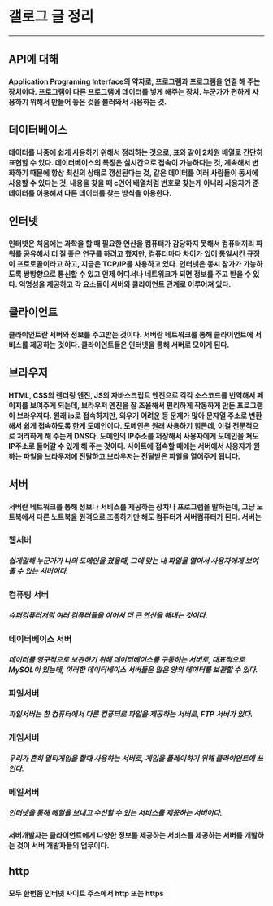 # 갤로그 글 정리

--------------
## API에 대해
   
#### Application Programing Interface의 약자로, 프로그램과 프로그램을 연결 해 주는 장치이다. 프로그램이 다른 프로그램에 데이터를 넣게 해주는 장치. 누군가가 편하게 사용하기 위해서 만들어 놓은 것을 불러와서 사용하는 것.
## 데이터베이스
#### 데이터를 나중에 쉽게 사용하기 위해서 정리하는 것으로, 표와 같이 2차원 배열로 간단히 표현할 수 있다. 데이터베이스의 특징은 실시간으로 접속이 가능하다는 것, 계속해서 변화하기 때문에 항상 최신의 상태로 갱신된다는 것, 같은 데이터를 여러 사람들이 동시에 사용할 수 있다는 것, 내용을 찾을 때 c언어 배열처럼 번호로 찾는게 아니라 사용자가 준 데이터를 이용해서 다른 데이터를 찾는 방식을 이용한다.
## 인터넷
#### 인터넷은 처음에는 과학을 할 때 필요한 연산을 컴퓨터가 감당하지 못해서 컴퓨터끼리 파워를 공유해서 더 질 좋은 연구를 하려고 했지만, 컴퓨터마다 차이가 있어 통일시킨 규정이 프로토콜이라고 하고, 지금은 TCP/IP를 사용하고 있다. 인터넷은 동시 참가가 가능하도록 쌍방향으로 통신할 수 있고 언제 어디서나 네트워크가 되면 정보를 주고 받을 수 있다. 익명성을 제공하고 각 요소들이 서버와 클라이언트 관계로 이루어져 있다.
## 클라이언트
#### 클라이언트란 서버와 정보를 주고받는 것이다. 서버란 네트워크를 통해 클라이언트에 서비스를 제공하는 것이다. 클라이언트들은 인터넷을 통해 서버로 모이게 된다.
## 브라우저
#### HTML, CSS의 렌더링 엔진, JS의 자바스크립트 엔진으로 각각 소스코드를 번역해서 페이지를 보여주게 되는데, 브라우저 엔진을 잘 조율해서 편리하게 작동하게 만든 프로그램이 브라우저다. 원래 ip로 접속하지만, 외우기 어려운 등 문제가 많아 문자열 주소로 변환해서 쉽게 접속하도록 한게 도메인이다. 도메인은 원래 사용하기 힘든데, 이걸 전문적으로 처리하게 해 주는게 DNS다. 도메인의 IP주소를 저장해서 사용자에게 도메인을 쳐도 IP주소로 들어갈 수 있게 해 주는 것이다. 사이트에 접속할 때에는 서버에서 사용자가 원하는 파일을 브라우저에 전달하고 브라우저는 전달받은 파일을 열어주게 됩니다.
## 서버
#### 서버란 네트워크를 통해 정보나 서비스를 제공하는 장치나 프로그램을 말하는데, 그냥 노트북에서 다른 노트북을 원격으로 조종하기만 해도 컴퓨터가 서버컴퓨터가 된다. 서버는 
### 웹서버
##### 쉽게말해 누군가가 나의 도메인을 쳤을때, 그에 맞는 내 파일을 열어서 사용자에게 보여줄 수 있는 서버이다.
### 컴퓨팅 서버
##### 슈퍼컴퓨터처럼 여러 컴퓨터들을 이어서 더 큰 연산을 해내는 것이다.
### 데이터베이스 서버
##### 데이터를 영구적으로 보관하기 위해 데이터베이스를 구동하는 서버로, 대표적으로 MySQL이 있는데, 이러한 데이터베이스 서버들은 많은 양의 데이터를 보관할 수 있다.
### 파일서버
##### 파일서버는 한 컴퓨터에서 다른 컴퓨터로 파일을 제공하는 서버로, FTP 서버가 있다.
### 게임서버
##### 우리가 흔히 멀티게임을 할때 사용하는 서버로, 게임을 플레이하기 위해 클라이언트에 쓰인다.
### 메일서버
##### 인터넷을 통해 메일을 보내고 수신할 수 있는 서비스를 제공하는 서버이다.
#### 서버개발자는 클라이언트에게 다양한 정보를 제공하는 서비스를 제공하는 서버를 개발하는 것이 서버 개발자들의 업무이다.
## http
#### 모두 한번쯤 인터넷 사이트 주소에서 http 또는 https
